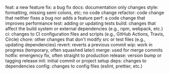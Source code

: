 feat: a new feature
fix: a bug fix
docs: documentation only changes
style: formatting, missing semi colons, etc; no code change
refactor: code change that neither fixes a bug nor adds a feature
perf: a code change that improves performance
test: adding or updating tests
build: changes that affect the build system or external dependencies (e.g., npm, webpack, etc.)
ci: changes to CI configuration files and scripts (e.g., GitHub Actions, Travis, Circle)
chore: other changes that don't modify src or test files (e.g., updating dependencies)
revert: reverts a previous commit
wip: work in progress (temporary, often squashed later)
merge: used for merge commits
hotfix: emergency fix, often straight to production
release: version bump or tagging release
init: initial commit or project setup
deps: changes to dependencies
config: changes to config files (eslint, prettier, etc.)